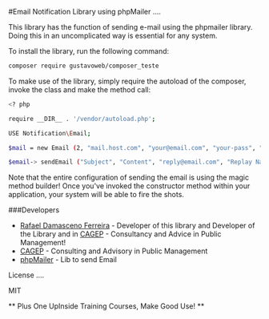 #Email Notification Library using phpMailer
....

This library has the function of sending e-mail using the phpmailer library. Doing this in an uncomplicated way is essential for any system.

To install the library, run the following command:

```sh
composer require gustavoweb/composer_teste
```

To make use of the library, simply require the autoload of the composer, invoke the class and make the method call:

```sh
<? php

require __DIR__ . '/vendor/autoload.php';

USE Notification\Email;

$mail = new Email (2, "mail.host.com", "your@email.com", "your-pass", "smtp secure (tls / ssl)", "port (587)", "from@email.com", "From Name");

$email-> sendEmail ("Subject", "Content", "reply@email.com", "Replay Name", "address@email.com", "Address Name");
```

Note that the entire configuration of sending the email is using the magic method builder! Once you've invoked the constructor method within your application, your system will be able to fire the shots.

###Developers
* [Rafael Damasceno Ferreira] - Developer of this library and Developer of the Library and in [CAGEP] - Consultancy and Advice in Public Management!
* [CAGEP] - Consulting and Advisory in Public Management
* [phpMailer] - Lib to send Email

License
....

MIT

** Plus One UpInside Training Courses, Make Good Use! **

[//]: #
[Rafael Damasceno Ferreira]: <mailto: mds_rafinha@hotmail.com>
[CAGEP]: <mailto: cagep.001@gmail.com>
[phpMailer]: <https://github.com/PHPMailer/PHPMailer> 